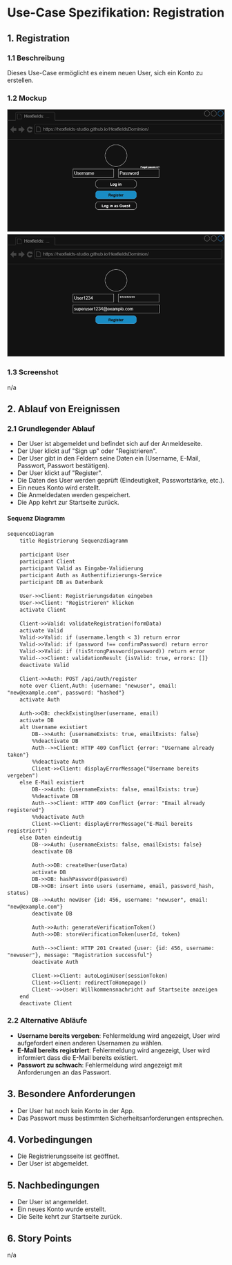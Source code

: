 # Use-Case Spezifikation: Registration

## 1. Registration

### 1.1 Beschreibung

Dieses Use-Case ermöglicht es einem neuen User, sich ein Konto zu erstellen.

### 1.2 Mockup

![registration_mockup](./registration_mockup.drawio.png "registration_mockup")

### 1.3 Screenshot

n/a

## 2. Ablauf von Ereignissen

### 2.1 Grundlegender Ablauf

- Der User ist abgemeldet und befindet sich auf der Anmeldeseite.
- Der User klickt auf "Sign up" oder "Registrieren".
- Der User gibt in den Feldern seine Daten ein (Username, E-Mail, Passwort, Passwort bestätigen).
- Der User klickt auf "Register".
- Die Daten des User werden geprüft (Eindeutigkeit, Passwortstärke, etc.).
- Ein neues Konto wird erstellt.
- Die Anmeldedaten werden gespeichert.
- Die App kehrt zur Startseite zurück.

#### Sequenz Diagramm

```mermaid
sequenceDiagram
    title Registrierung Sequenzdiagramm

    participant User
    participant Client
    participant Valid as Eingabe-Validierung
    participant Auth as Authentifizierungs-Service
    participant DB as Datenbank

    User->>Client: Registrierungsdaten eingeben
    User->>Client: "Registrieren" klicken
    activate Client
    
    Client->>Valid: validateRegistration(formData)
    activate Valid
    Valid->>Valid: if (username.length < 3) return error
    Valid->>Valid: if (password !== confirmPassword) return error
    Valid->>Valid: if (!isStrongPassword(password)) return error
    Valid-->>Client: validationResult {isValid: true, errors: []}
    deactivate Valid
    
    Client->>Auth: POST /api/auth/register
    note over Client,Auth: {username: "newuser", email: "new@example.com", password: "hashed"}
    activate Auth
    
    Auth->>DB: checkExistingUser(username, email)
    activate DB
    alt Username existiert
        DB-->>Auth: {usernameExists: true, emailExists: false}
        %%deactivate DB
        Auth-->>Client: HTTP 409 Conflict {error: "Username already taken"}
        %%deactivate Auth
        Client->>Client: displayErrorMessage("Username bereits vergeben")
    else E-Mail existiert
        DB-->>Auth: {usernameExists: false, emailExists: true}
        %%deactivate DB
        Auth-->>Client: HTTP 409 Conflict {error: "Email already registered"}
        %%deactivate Auth
        Client->>Client: displayErrorMessage("E-Mail bereits registriert")
    else Daten eindeutig
        DB-->>Auth: {usernameExists: false, emailExists: false}
        deactivate DB
        
        Auth->>DB: createUser(userData)
        activate DB
        DB->>DB: hashPassword(password)
        DB->>DB: insert into users (username, email, password_hash, status)
        DB-->>Auth: newUser {id: 456, username: "newuser", email: "new@example.com"}
        deactivate DB
        
        Auth->>Auth: generateVerificationToken()
        Auth->>DB: storeVerificationToken(userId, token)
        
        Auth-->>Client: HTTP 201 Created {user: {id: 456, username: "newuser"}, message: "Registration successful"}
        deactivate Auth
        
        Client->>Client: autoLoginUser(sessionToken)
        Client->>Client: redirectToHomepage()
        Client-->>User: Willkommensnachricht auf Startseite anzeigen
    end
    deactivate Client
```

### 2.2 Alternative Abläufe

- **Username bereits vergeben**: Fehlermeldung wird angezeigt, User wird aufgefordert einen anderen Usernamen zu wählen.
- **E-Mail bereits registriert**: Fehlermeldung wird angezeigt, User wird informiert dass die E-Mail bereits existiert.
- **Passwort zu schwach**: Fehlermeldung wird angezeigt mit Anforderungen an das Passwort.

## 3. Besondere Anforderungen

- Der User hat noch kein Konto in der App.
- Das Passwort muss bestimmten Sicherheitsanforderungen entsprechen.

## 4. Vorbedingungen

- Die Registrierungsseite ist geöffnet.
- Der User ist abgemeldet.

## 5. Nachbedingungen

- Der User ist angemeldet.
- Ein neues Konto wurde erstellt.
- Die Seite kehrt zur Startseite zurück.

## 6. Story Points

n/a
